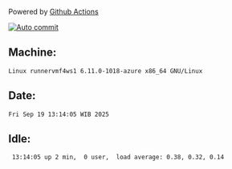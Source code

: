 Powered by [Github Actions](https://github.com/features/actions)

[![Auto commit](https://github.com/hiage/workstation/workflows/Auto%20commit/badge.svg)](https://github.com/hiage/workstation/actions?query=workflow%3A%22Auto+commit%22)

## Machine:
```
Linux runnervmf4ws1 6.11.0-1018-azure x86_64 GNU/Linux
```
## Date:
```
Fri Sep 19 13:14:05 WIB 2025
```
## Idle:
```
 13:14:05 up 2 min,  0 user,  load average: 0.38, 0.32, 0.14
```
